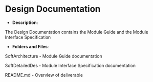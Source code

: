 # Design Documentation

- **Description**:

The Design Documentation contains the Module Guide and the Module Interface Specification

- **Folders and Files**:

SoftArchitecture - Module Guide documentation

SoftDetailedDes - Module Interface Specification documentation

README.md - Overview of deliverable
